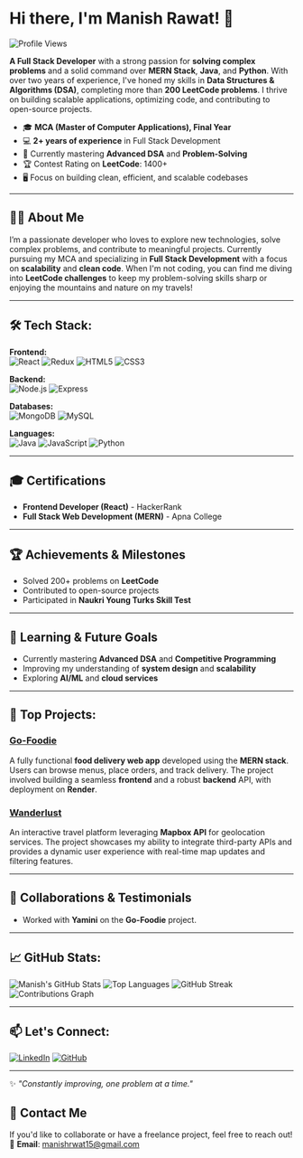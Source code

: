 # Hi there, I'm Manish Rawat! 👋

![Profile Views](https://komarev.com/ghpvc/?username=Manishrwt15&color=blueviolet&style=flat-square)

**A Full Stack Developer** with a strong passion for **solving complex problems** and a solid command over **MERN Stack**, **Java**, and **Python**. With over two years of experience, I've honed my skills in **Data Structures & Algorithms (DSA)**, completing more than **200 LeetCode problems**. I thrive on building scalable applications, optimizing code, and contributing to open-source projects.

- 🎓 **MCA (Master of Computer Applications), Final Year**
- 💻 **2+ years of experience** in Full Stack Development
- 🌱 Currently mastering **Advanced DSA** and **Problem-Solving**
- 🏆 Contest Rating on **LeetCode**: 1400+
- 🖥️ Focus on building clean, efficient, and scalable codebases

---

## 🙋‍♂️ About Me

I’m a passionate developer who loves to explore new technologies, solve complex problems, and contribute to meaningful projects. Currently pursuing my MCA and specializing in **Full Stack Development** with a focus on **scalability** and **clean code**. When I'm not coding, you can find me diving into **LeetCode challenges** to keep my problem-solving skills sharp or enjoying the mountains and nature on my travels!

---

## 🛠️ Tech Stack:
**Frontend:**  
![React](https://img.shields.io/badge/React-20232A?style=for-the-badge&logo=react&logoColor=61DAFB) 
![Redux](https://img.shields.io/badge/Redux-764ABC?style=for-the-badge&logo=redux&logoColor=white)
![HTML5](https://img.shields.io/badge/HTML5-E34F26?style=for-the-badge&logo=html5&logoColor=white) 
![CSS3](https://img.shields.io/badge/CSS3-1572B6?style=for-the-badge&logo=css3&logoColor=white)  

**Backend:**  
![Node.js](https://img.shields.io/badge/Node.js-43853D?style=for-the-badge&logo=node-dot-js&logoColor=white) 
![Express](https://img.shields.io/badge/Express.js-404D59?style=for-the-badge)  

**Databases:**  
![MongoDB](https://img.shields.io/badge/MongoDB-4EA94B?style=for-the-badge&logo=mongodb&logoColor=white) 
![MySQL](https://img.shields.io/badge/MySQL-4479A1?style=for-the-badge&logo=mysql&logoColor=white)  

**Languages:**  
![Java](https://img.shields.io/badge/Java-ED8B00?style=for-the-badge&logo=java&logoColor=white) 
![JavaScript](https://img.shields.io/badge/JavaScript-F7DF1E?style=for-the-badge&logo=javascript&logoColor=black)
![Python](https://img.shields.io/badge/Python-3776AB?style=for-the-badge&logo=python&logoColor=white)

---

## 🎓 Certifications

- **Frontend Developer (React)** - HackerRank
- **Full Stack Web Development (MERN)** - Apna College

---

## 🏆 Achievements & Milestones

- Solved 200+ problems on **LeetCode**
- Contributed to open-source projects
- Participated in **Naukri Young Turks Skill Test**

---

## 🚀 Learning & Future Goals

- Currently mastering **Advanced DSA** and **Competitive Programming**
- Improving my understanding of **system design** and **scalability**
- Exploring **AI/ML** and **cloud services**

---

## 🚀 Top Projects:
### [Go-Foodie](https://go-foodie-frontend.onrender.com/)
A fully functional **food delivery web app** developed using the **MERN stack**. Users can browse menus, place orders, and track delivery. The project involved building a seamless **frontend** and a robust **backend** API, with deployment on **Render**.

### [Wanderlust](https://github.com/Manishrwt15/wanderlust)
An interactive travel platform leveraging **Mapbox API** for geolocation services. The project showcases my ability to integrate third-party APIs and provides a dynamic user experience with real-time map updates and filtering features.

---

## 🤝 Collaborations & Testimonials

- Worked with **Yamini** on the **Go-Foodie** project. 

---

## 📈 GitHub Stats:
![Manish's GitHub Stats](https://github-readme-stats.vercel.app/api?username=Manishrwt15&show_icons=true&theme=radical&count_private=true)
![Top Languages](https://github-readme-stats.vercel.app/api/top-langs/?username=Manishrwt15&layout=compact&theme=radical)
![GitHub Streak](https://github-readme-streak-stats.herokuapp.com/?user=Manishrwt15&theme=radical)
![Contributions Graph](https://activity-graph.herokuapp.com/graph?username=Manishrwt15&theme=radical)

---

## 📫 Let's Connect:
[![LinkedIn](https://img.shields.io/badge/LinkedIn-Manish%20Rawat-blue?style=for-the-badge&logo=linkedin)](https://www.linkedin.com/in/manishrwt15) 
[![GitHub](https://img.shields.io/badge/GitHub-Manishrwt15-333?style=for-the-badge&logo=github)](https://github.com/Manishrwt15)

---

✨ *"Constantly improving, one problem at a time."*

## 📩 Contact Me

If you'd like to collaborate or have a freelance project, feel free to reach out!  
📧 **Email**: manishrwat15@gmail.com
